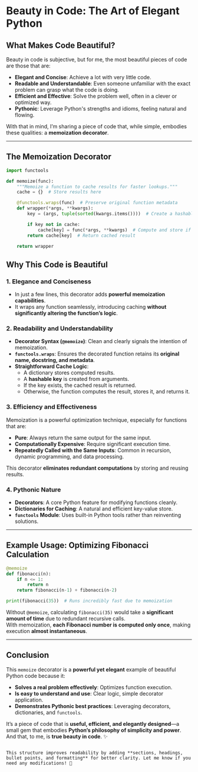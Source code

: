 # Beauty in Code: The Art of Elegant Python

## What Makes Code Beautiful?

Beauty in code is subjective, but for me, the most beautiful pieces of code are those that are:

- **Elegant and Concise**: Achieve a lot with very little code.  
- **Readable and Understandable**: Even someone unfamiliar with the exact problem can grasp what the code is doing.  
- **Efficient and Effective**: Solve the problem well, often in a clever or optimized way.  
- **Pythonic**: Leverage Python's strengths and idioms, feeling natural and flowing.  

With that in mind, I’m sharing a piece of code that, while simple, embodies these qualities: a **memoization decorator**.

---

## The Memoization Decorator

```python
import functools

def memoize(func):
    """Memoize a function to cache results for faster lookups."""
    cache = {}  # Store results here

    @functools.wraps(func)  # Preserve original function metadata
    def wrapper(*args, **kwargs):
        key = (args, tuple(sorted(kwargs.items())))  # Create a hashable key

        if key not in cache:
            cache[key] = func(*args, **kwargs)  # Compute and store if not in cache
        return cache[key]  # Return cached result

    return wrapper
```

## Why This Code is Beautiful

### 1. **Elegance and Conciseness**
- In just a few lines, this decorator adds **powerful memoization capabilities**.
- It wraps any function seamlessly, introducing caching **without significantly altering the function’s logic**.

### 2. **Readability and Understandability**
- **Decorator Syntax (`@memoize`)**: Clean and clearly signals the intention of memoization.  
- **`functools.wraps`**: Ensures the decorated function retains its **original name, docstring, and metadata**.  
- **Straightforward Cache Logic**:
  - A dictionary stores computed results.  
  - A **hashable key** is created from arguments.  
  - If the key exists, the cached result is returned.  
  - Otherwise, the function computes the result, stores it, and returns it.

### 3. **Efficiency and Effectiveness**
Memoization is a powerful optimization technique, especially for functions that are:  
- **Pure**: Always return the same output for the same input.  
- **Computationally Expensive**: Require significant execution time.  
- **Repeatedly Called with the Same Inputs**: Common in recursion, dynamic programming, and data processing.

This decorator **eliminates redundant computations** by storing and reusing results.

### 4. **Pythonic Nature**
- **Decorators**: A core Python feature for modifying functions cleanly.  
- **Dictionaries for Caching**: A natural and efficient key-value store.  
- **`functools` Module**: Uses built-in Python tools rather than reinventing solutions.

---

## Example Usage: Optimizing Fibonacci Calculation

```python
@memoize
def fibonacci(n):
    if n <= 1:
        return n
    return fibonacci(n-1) + fibonacci(n-2)

print(fibonacci(35))  # Runs incredibly fast due to memoization
```

Without `@memoize`, calculating `fibonacci(35)` would take a **significant amount of time** due to redundant recursive calls.  
With memoization, **each Fibonacci number is computed only once**, making execution **almost instantaneous**.

---

## Conclusion

This `memoize` decorator is a **powerful yet elegant** example of beautiful Python code because it:
- **Solves a real problem effectively**: Optimizes function execution.  
- **Is easy to understand and use**: Clear logic, simple decorator application.  
- **Demonstrates Pythonic best practices**: Leveraging decorators, dictionaries, and `functools`.  

It’s a piece of code that is **useful, efficient, and elegantly designed**—a small gem that embodies **Python’s philosophy of simplicity and power**.  
And that, to me, is **true beauty in code**. ✨
```

This structure improves readability by adding **sections, headings, bullet points, and formatting** for better clarity. Let me know if you need any modifications! 🚀
